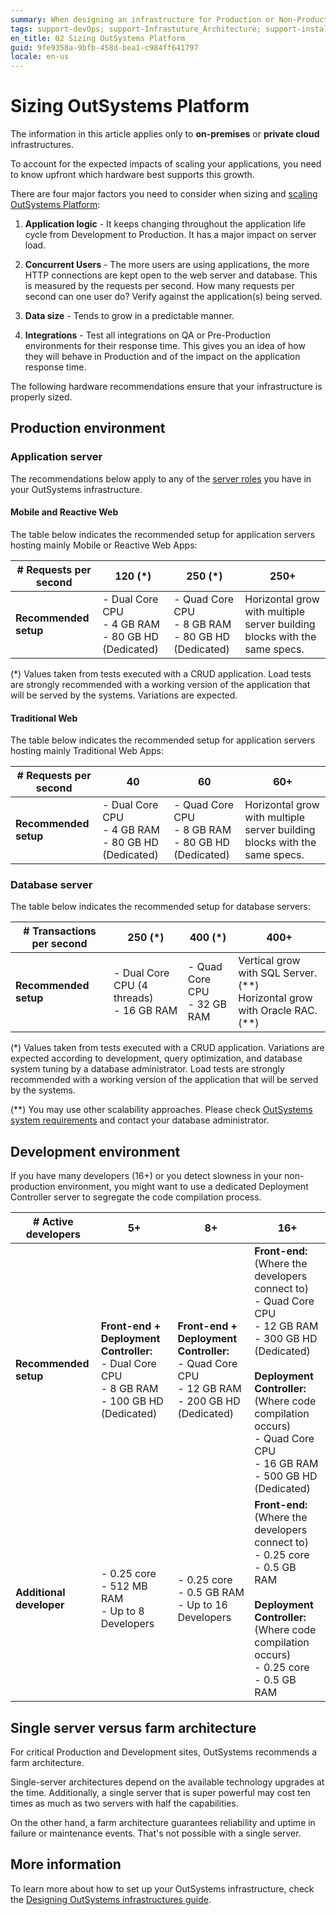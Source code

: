 ```yaml
---
summary: When designing an infrastructure for Production or Non-Production environments, you need to carefully consider hardware requirements.
tags: support-devOps; support-Infrastuture_Architecture; support-installation; support-Installation_Configuration; support-maintenance
en_title: 02 Sizing OutSystems Platform
guid: 9fe9358a-9bfb-458d-bea1-c984ff641797
locale: en-us
---
```


# Sizing OutSystems Platform

<div class="info" markdown="1">

The information in this article applies only to **on-premises** or **private cloud** infrastructures.

</div>

To account for the expected impacts of scaling your applications, you need to know upfront which hardware best supports this growth.

There are four major factors you need to consider when sizing and [scaling OutSystems Platform](https://success.outsystems.com/Support/Enterprise_Customers/Maintenance_and_Operations/Designing_OutSystems_Infrastructures/03_Scaling_and_high_availability_for_OutSystems_Platform_servers):

1. **Application logic** - It keeps changing throughout the application life cycle from Development to Production. It has a major impact on server load.

1. **Concurrent Users** - The more users are using applications, the more HTTP connections are kept open to the web server and database. This is measured by the requests per second. How many requests per second can one user do? Verify against the application(s) being served.

1. **Data size** - Tends to grow in a predictable manner.

1. **Integrations** - Test all integrations on QA or Pre-Production environments for their response time. This gives you an idea of how they will behave in Production and of the impact on the application response time.

The following hardware recommendations ensure that your infrastructure is properly sized.

## Production environment

### Application server

The recommendations below apply to any of the [server roles](https://success.outsystems.com/Support/Enterprise_Customers/Maintenance_and_Operations/Designing_OutSystems_Infrastructures/01_OutSystems_Platform_server_roles) you have in your OutSystems infrastructure.

#### Mobile and Reactive Web

The table below indicates the recommended setup for application servers hosting mainly Mobile or Reactive Web Apps:

| **# Requests per second** | **120 (\*)** | **250 (\*)** | **250+** |
|---------------------------|--------|--------|---------|
| **Recommended setup**     | - Dual Core CPU<br/> - 4 GB RAM<br/> - 80 GB HD (Dedicated) | - Quad Core CPU<br/> - 8 GB RAM<br/> - 80 GB HD (Dedicated)| Horizontal grow with multiple server building blocks with the same specs.|

(\*) Values taken from tests executed with a CRUD application. Load tests are strongly recommended with a working version of the application that will be served by the systems. Variations are expected.

#### Traditional Web

The table below indicates the recommended setup for application servers hosting mainly Traditional Web Apps:

| **# Requests per second** | **40** | **60** | **60+** |
|---------------------------|--------|--------|---------|
| **Recommended setup**     | - Dual Core CPU<br/> - 4 GB RAM<br/> - 80 GB HD (Dedicated) | - Quad Core CPU<br/> - 8 GB RAM<br/> - 80 GB HD (Dedicated)| Horizontal grow with multiple server building blocks with the same specs.|

### Database server

The table below indicates the recommended setup for database servers:

| **# Transactions per second** | **250 (\*)** | **400 (\*)** | **400+** |
|-------------------------------|-------------|-------------|----------|
| **Recommended setup**         | - Dual Core CPU (4 threads)<br/> - 16 GB RAM| - Quad Core CPU<br/> - 32 GB RAM| Vertical grow with SQL Server. (\*\*)<br/> Horizontal grow with Oracle RAC. (\*\*)|

(\*) Values taken from tests executed with a CRUD application. Variations are expected according to development, query optimization, and database system tuning by a database administrator. Load tests are strongly recommended with a working version of the application that will be served by the systems.

(**) You may use other scalability approaches. Please check [OutSystems system requirements](https://success.outsystems.com/Documentation/11/Setting_Up_OutSystems/OutSystems_system_requirements) and contact your database administrator.

## Development environment

If you have many developers (16+) or you detect slowness in your non-production environment, you might want to use a dedicated Deployment Controller server to segregate the code compilation process.

| **# Active developers** | **5+** | **8+** | **16+** |
|-------------------------|--------|--------|---------|
| **Recommended setup** | **Front-end + Deployment Controller:**<br/> - Dual Core CPU<br/> - 8 GB RAM<br/> - 100 GB HD (Dedicated)| **Front-end + Deployment Controller:**<br/> - Quad Core CPU<br/> - 12 GB RAM<br/> - 200 GB HD (Dedicated)| **Front-end:**<br/> (Where the developers connect to)<br/> - Quad Core CPU<br/> - 12 GB RAM<br/> - 300 GB HD (Dedicated)<br/><br/> **Deployment Controller:**<br/> (Where code compilation occurs)<br/> - Quad Core CPU<br/> - 16 GB RAM<br/> - 500 GB HD (Dedicated)|
| **Additional developer** | - 0.25 core<br/> - 512 MB RAM<br/> - Up to 8 Developers| - 0.25 core<br/> - 0.5 GB RAM<br/> - Up to 16 Developers| **Front-end:**<br/> (Where the developers connect to)<br/> - 0.25 core<br/> - 0.5 GB RAM<br/><br/> **Deployment Controller:**<br/> (Where code compilation occurs)<br/> - 0.25 core<br/> - 0.5 GB RAM |

## Single server versus farm architecture

For critical Production and Development sites, OutSystems recommends a farm architecture.

Single-server architectures depend on the available technology upgrades at the time. Additionally, a single server that is super powerful may cost ten times as much as two servers with half the capabilities.

On the other hand, a farm architecture guarantees reliability and uptime in failure or maintenance events. That's not possible with a single server.

## More information

To learn more about how to set up your OutSystems infrastructure, check the [Designing OutSystems infrastructures guide](https://success.outsystems.com/Support/Enterprise_Customers/Maintenance_and_Operations/Designing_OutSystems_Infrastructures).


